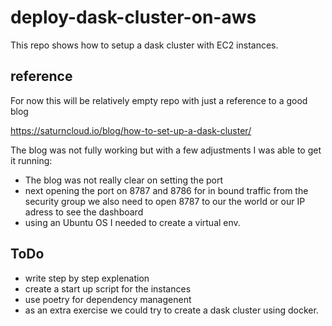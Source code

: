 # deploy-dask-cluster-on-aws
This repo shows how to setup a dask cluster with EC2 instances. 

## reference

For now this will be relatively empty repo with just a reference to a good blog

https://saturncloud.io/blog/how-to-set-up-a-dask-cluster/

The blog was not fully working but with a few adjustments I was able to get it running:

- The blog was not really clear on setting the port
- next opening the port on 8787 and 8786 for in bound traffic from the security group we also need to open 8787 to our the world or our IP adress to see the dashboard
- using an Ubuntu OS I needed to create a virtual env.

## ToDo
- write step by step explenation
- create a start up script for the instances
- use poetry for dependency managenent
- as an extra exercise we could try to create a dask cluster using docker.
